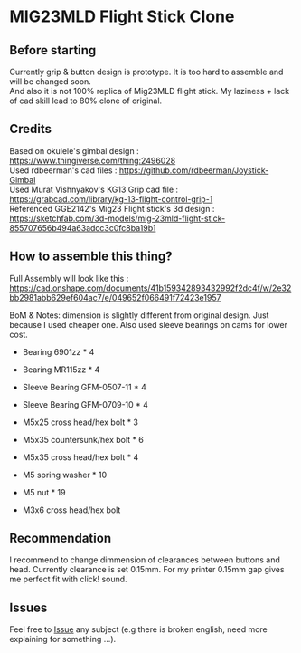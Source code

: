 # MIG23MLD Flight Stick Clone

## Before starting
Currently grip & button design is prototype. It is too hard to assemble and will be changed soon. </br>
And also it is not 100% replica of Mig23MLD flight stick. My laziness + lack of cad skill lead to 80% clone of original.

## Credits
Based on okulele's gimbal design : https://www.thingiverse.com/thing:2496028 </br>
Used rdbeerman's cad files : https://github.com/rdbeerman/Joystick-Gimbal </br>
Used Murat Vishnyakov's KG13 Grip cad file : https://grabcad.com/library/kg-13-flight-control-grip-1 </br>
Referenced GGE2142's Mig23 Flight stick's 3d design : https://sketchfab.com/3d-models/mig-23mld-flight-stick-855707656b494a63adcc3c0fc8ba19b1 </br>

## How to assemble this thing?
Full Assembly will look like this : https://cad.onshape.com/documents/41b159342893432992f2dc4f/w/2e32bb2981abb629ef604ac7/e/049652f066491f72423e1957


BoM & Notes:
dimension is slightly different from original design. Just because I used cheaper one. 
Also used sleeve bearings on cams for lower cost. 

- Bearing 6901zz * 4
- Bearing MR115zz * 4
- Sleeve Bearing GFM-0507-11 * 4
- Sleeve Bearing GFM-0709-10 * 4

- M5x25 cross head/hex bolt * 3
- M5x35 countersunk/hex bolt * 6
- M5x35 cross head/hex bolt * 4
- M5 spring washer * 10
- M5 nut * 19
- M3x6 cross head/hex bolt

## Recommendation
I recommend to change dimmension of clearances between buttons and head. Currently clearance is set 0.15mm. For my printer 0.15mm gap gives me perfect fit with click! sound. 

## Issues
Feel free to [Issue](https://github.com/tiktrimo/MIG23MLD-Joystick-Gimbal/issues) any subject (e.g there is broken english, need more explaining for something ...).
